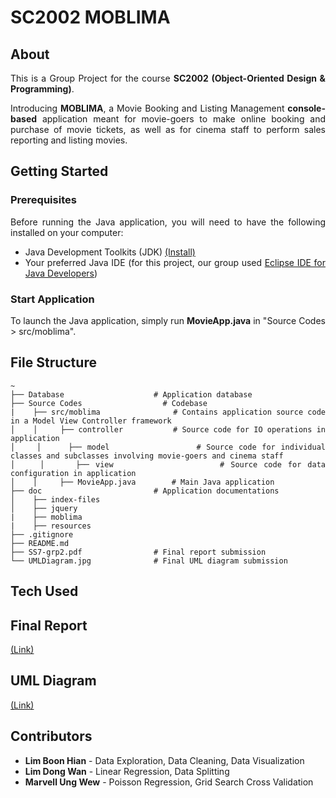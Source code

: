 # SC2002 MOBLIMA

## About
<div align="justify">
    
This is a Group Project for the course **SC2002 (Object-Oriented Design & Programming)**. 
<p></p>
    
Introducing **MOBLIMA**, a Movie Booking and Listing Management **console-based** application meant for movie-goers to make online booking and purchase of movie tickets, as well as for cinema staff to perform sales reporting and listing movies.
</div>

## Getting Started

### Prerequisites
<div align="justify">
Before running the Java application, you will need to have the following installed on your computer:
    
- Java Development Toolkits (JDK) <a href="https://www.oracle.com/sg/java/technologies/downloads/">(Install)</a>
- Your preferred Java IDE (for this project, our group used <a href="https://www.eclipse.org/downloads/">Eclipse IDE for Java Developers</a>)
</div>

### Start Application
<div align="justify">
    
To launch the Java application, simply run **MovieApp.java** in "Source Codes > src/moblima".

## File Structure
```
~
├── Database                    # Application database
├── Source Codes                  # Codebase
|    ├── src/moblima                # Contains application source code in a Model View Controller framework
│    │     ├── controller           # Source code for IO operations in application
│    │     ├── model                # Source code for individual classes and subclasses involving movie-goers and cinema staff
│    │     ├── view                 # Source code for data configuration in application
│    │     ├── MovieApp.java        # Main Java application
├── doc                         # Application documentations
│    ├── index-files                
│    ├── jquery                    
|    ├── moblima                   
|    ├── resources                  
├── .gitignore
├── README.md
├── SS7-grp2.pdf                # Final report submission     
└── UMLDiagram.jpg              # Final UML diagram submission
```

## Tech Used  
  <p>
    
  </p>

## Final Report   
<a href="/SS7-grp2.pdf">(Link)</a>

## UML Diagram   
<a href="/UMLDiagrams">(Link)</a>


## Contributors
- __Lim Boon Hian__ - Data Exploration, Data Cleaning, Data Visualization
- __Lim Dong Wan__ - Linear Regression, Data Splitting
- __Marvell Ung Wew__ - Poisson Regression, Grid Search Cross Validation 
